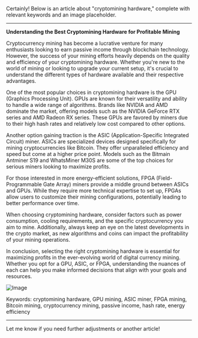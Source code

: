 Certainly! Below is an article about "cryptomining hardware," complete with relevant keywords and an image placeholder.

---

**Understanding the Best Cryptomining Hardware for Profitable Mining**

Cryptocurrency mining has become a lucrative venture for many enthusiasts looking to earn passive income through blockchain technology. However, the success of your mining efforts heavily depends on the quality and efficiency of your cryptomining hardware. Whether you're new to the world of mining or looking to upgrade your current setup, it's crucial to understand the different types of hardware available and their respective advantages.

One of the most popular choices in cryptomining hardware is the GPU (Graphics Processing Unit). GPUs are known for their versatility and ability to handle a wide range of algorithms. Brands like NVIDIA and AMD dominate the market, offering models such as the NVIDIA GeForce RTX series and AMD Radeon RX series. These GPUs are favored by miners due to their high hash rates and relatively low cost compared to other options.

Another option gaining traction is the ASIC (Application-Specific Integrated Circuit) miner. ASICs are specialized devices designed specifically for mining cryptocurrencies like Bitcoin. They offer unparalleled efficiency and speed but come at a higher price point. Models such as the Bitmain Antminer S19 and WhatsMiner M30S are some of the top choices for serious miners looking to maximize profits.

For those interested in more energy-efficient solutions, FPGA (Field-Programmable Gate Array) miners provide a middle ground between ASICs and GPUs. While they require more technical expertise to set up, FPGAs allow users to customize their mining configurations, potentially leading to better performance over time.

When choosing cryptomining hardware, consider factors such as power consumption, cooling requirements, and the specific cryptocurrency you aim to mine. Additionally, always keep an eye on the latest developments in the crypto market, as new algorithms and coins can impact the profitability of your mining operations.

In conclusion, selecting the right cryptomining hardware is essential for maximizing profits in the ever-evolving world of digital currency mining. Whether you opt for a GPU, ASIC, or FPGA, understanding the nuances of each can help you make informed decisions that align with your goals and resources. 

![Image](https://github.com/user-attachments/assets/b6e7b7a2-655e-4d44-8baa-20c566a3cb65)

Keywords: cryptomining hardware, GPU mining, ASIC miner, FPGA mining, Bitcoin mining, cryptocurrency mining, passive income, hash rate, energy efficiency

--- 

Let me know if you need further adjustments or another article!